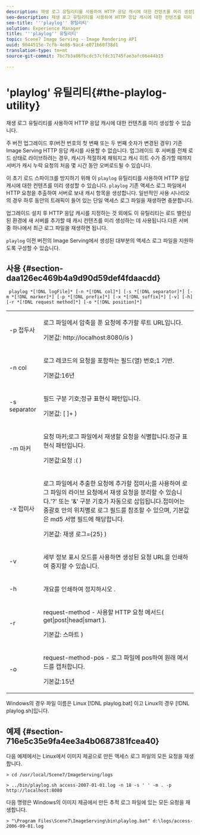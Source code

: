 ```yaml
---
description: 재생 로그 유틸리티를 사용하여 HTTP 응답 캐시에 대한 컨텐츠를 미리 생성할 수 있습니다.
seo-description: 재생 로그 유틸리티를 사용하여 HTTP 응답 캐시에 대한 컨텐츠를 미리 생성할 수 있습니다.
seo-title: '''playlog'' 유틸리티'
solution: Experience Manager
title: '''playlog'' 유틸리티'
topic: Scene7 Image Serving - Image Rendering API
uuid: 9044515e-7cfb-4e86-9ac4-e071b60f38d1
translation-type: tm+mt
source-git-commit: 7bc7b3a86fbcdc57cfdc31745fae3afc06e44b15

---
```



# &#39;playlog&#39; 유틸리티{#the-playlog-utility}

재생 로그 유틸리티를 사용하여 HTTP 응답 캐시에 대한 컨텐츠를 미리 생성할 수 있습니다.

주 버전 업그레이드 후(버전 번호의 첫 번째 또는 두 번째 숫자가 변경된 경우) 기존 Image Serving HTTP 응답 캐시를 사용할 수 없습니다. 업그레이드 후 서버를 전체 로드 상태로 라이브하려는 경우, 캐시가 적절하게 채워지고 캐시 히트 수가 증가할 때까지 서버가 캐시 누락 요청의 처음 몇 시간 동안 오버로드될 수 있습니다.

이 초기 로드 스파이크를 방지하기 위해 이 `playlog` 유틸리티를 사용하여 HTTP 응답 캐시에 대한 컨텐츠를 미리 생성할 수 있습니다. `playlog` 기존 액세스 로그 파일에서 HTTP 요청을 추출하여 서버로 보내 캐시 항목을 생성합니다. 일반적인 사용 시나리오의 경우 하루 동안의 트래픽이 들어 있는 단일 액세스 로그 파일을 재생하면 충분합니다.

업그레이드 설치 후 HTTP 응답 캐시를 지정하는 것 외에도 이 유틸리티는 로드 밸런싱된 환경에 새 서버를 추가할 때 캐시 컨텐츠를 미리 생성하는 데 사용됩니다.다른 서버 중 하나에서 최근 로그 파일을 재생하면 됩니다.

`playlog` 이전 버전의 Image Serving에서 생성된 대부분의 액세스 로그 파일을 지원하도록 구성할 수 있습니다.

## 사용 {#section-daa126ec469b4a9d90d59def4fdaacdd}

` playlog *[!DNL logFile]* [-n *[!DNL col]*] [-s *[!DNL separator]*] [-m *[!DNL marker]*] [-p *[!DNL prefix]*] [-x *[!DNL suffix]*] [-v] [-h] [-r *[!DNL request method]*] [-o *[!DNL position]*]`

<table id="simpletable_39B9638BCB0F4244B5155C958C044C31"> 
 <tr class="strow"> 
  <td class="stentry"> <p> <span class="codeph"> -p <span class="varname"> 접두사 </span></span> </p> </td> 
  <td class="stentry"> <p>로그 파일에서 압축을 푼 요청에 추가할 루트 URL입니다. </p> <p>기본값: <span class="filepath"> http://localhost:8080/is </span>) </p> </td> 
 </tr> 
 <tr class="strow"> 
  <td class="stentry"> <p> <span class="codeph"> -n <span class="varname"> col </span></span> </p> </td> 
  <td class="stentry"> <p>로그 레코드의 요청을 포함하는 필드(열) 번호;1 기반. </p> <p>기본값:16년 </p> </td> 
 </tr> 
 <tr class="strow"> 
  <td class="stentry"> <p> <span class="codeph"> -s <span class="varname"> separator </span></span> </p> </td> 
  <td class="stentry"> <p>필드 구분 기호;정규 표현식 패턴입니다. </p> <p>기본값: <span class="codeph"> [ ]+ </span>) </p> </td> 
 </tr> 
 <tr class="strow"> 
  <td class="stentry"> <p> <span class="codeph"> -m <span class="varname"> 마커 </span></span> </p> </td> 
  <td class="stentry"> <p>요청 마커;로그 파일에서 재생할 요청을 식별합니다.정규 표현식 패턴입니다. </p> <p>기본값:요청 <span class="codeph"> :( </span>) </p> </td> 
 </tr> 
 <tr class="strow"> 
  <td class="stentry"> <p> <span class="codeph"> -x <span class="varname"> 접미사 </span></span> </p> </td> 
  <td class="stentry"> <p>로그 파일에서 추출한 요청에 추가할 접미사;를 사용하여 로그 파일의 라이브 요청에서 재생 요청을 분리할 수 있습니다.'?' 또는 '&amp;' 구분 기호가 자동으로 삽입됩니다.접미어는 중괄호 안의 위치별로 로그 필드를 참조할 수 있으며, 기본값은 md5 서명 필드에 해당합니다. </p> <p>기본값: <span class="codeph"> 재생 로그={25} </span>) </p> </td> 
 </tr> 
 <tr class="strow"> 
  <td class="stentry"> <p> <span class="codeph"> -v </span> </p> </td> 
  <td class="stentry"> <p>세부 정보 표시 모드를 사용하면 생성된 요청 URL을 인쇄하여 <span class="codeph"> 중지할 수 </span>있습니다. </p> </td> 
 </tr> 
 <tr class="strow"> 
  <td class="stentry"> <p> <span class="codeph"> -h </span> </p> </td> 
  <td class="stentry"> <p>개요를 인쇄하여 <span class="codeph"> 정지하시오 </span>. </p> </td> 
 </tr> 
 <tr class="strow"> 
  <td class="stentry"> <p> <span class="codeph"> -r </span> </p> </td> 
  <td class="stentry"> <p>request-method - 사용할 HTTP 요청 메서드( <span class="codeph"> get|post|head|smart </span>). </p> <p>기본값: <span class="codeph"> 스마트 </span>) </p> </td> 
 </tr> 
 <tr class="strow"> 
  <td class="stentry"> <p> <span class="codeph"> -o </span> </p> </td> 
  <td class="stentry"> <p>request-method-pos - 로그 파일에 pos하여 원래 메서드를 캡처합니다. </p> <p>기본값:15년 </p> </td> 
 </tr> 
</table>

Windows의 경우 파일 이름은 Linux [!DNL playlog.bat] 이고 Linux의 경우 [!DNL playlog.sh]입니다.

## 예제 {#section-716e5c35e9fa4ee3a4b0687381fcea40}

다음 예제에서는 Linux에서 이미지 제공으로 만든 액세스 로그 파일의 모든 요청을 재생합니다.

`> cd /usr/local/Scene7/ImageServing/logs`

`> ../bin/playlog.sh access-2007-01-01.log -n 18 -s ' ' -m . -p http://localhost:8080`

다음 명령은 Windows의 이미지 제공에서 만든 추적 로그 파일에 있는 모든 요청을 재생합니다.

`> "\Program Files\Scene7\ImageServing\bin\playlog.bat" d:\logs/access-2006-09-01.log`
